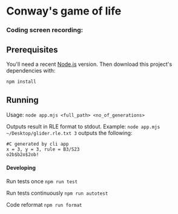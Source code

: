 

# Conway's game of life

### Coding screen recording:


## Prerequisites

You'll need a recent [Node.js](https://nodejs.org/) version. Then download this project's dependencies with:

`npm install`

## Running
Usage:
```node app.mjs <full_path> <no_of_generations>```

Outputs result in RLE format to stdout. Example:
`node app.mjs ~/Desktop/glider.rle.txt 3`
outputs the following:
```
#C generated by cli app
x = 3, y = 3, rule = B3/S23
o2b$b2o$2ob!
```

#### Developing
Run tests once
`npm run test`

Run tests continuously
`npm run autotest`

Code reformat
`npm run format`
